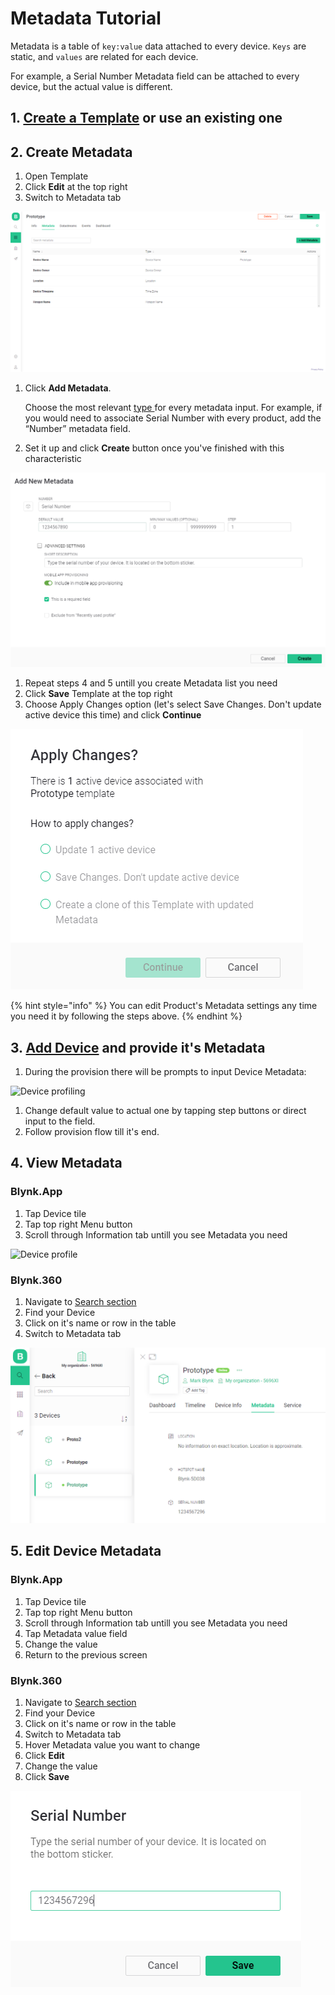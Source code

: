 # Metadata Tutorial

Metadata is a table of `key:value` data attached to every device. `Keys` are static, and `values` are related for each device.

For example, a Serial Number Metadata field can be attached to every device, but the actual value is different.

## **1.** [Create a Template](../../../../getting-started/working-with-templates/) or use an existing one

## **2. Create Metadata**

1. Open Template
2. Click **Edit** at the top right
3. Switch to Metadata tab

![](../../../../.gitbook/assets/metadata.png)

1. Click **Add Metadata**.   

   Choose the most relevant [type ](../../../products/metadata/metadata-types.md)for every metadata input. For example, if you would need to associate Serial Number with every product, add the “Number” metadata field.   

2. Set it up and click **Create** button once you've finished with this characteristic 

![](../../../../.gitbook/assets/add_new_metadata.png)

1. Repeat steps 4 and 5 untill you create Metadata list you need  
2. Click **Save** Template at the top right  
3. Choose Apply Changes option \(let's select Save Changes. Don't update active device this time\) and click **Continue**

![](../../../../.gitbook/assets/apply_settings.png)

{% hint style="info" %}
You can edit Product's Metadata settings any time you need it by following the steps above.
{% endhint %}

## 3. [Add Device](../../../../mobile-applications/device-management/add-new-device.md) and provide it's Metadata

1. During the provision there will be prompts to input Device Metadata:

![Device profiling](https://user-images.githubusercontent.com/72790181/119658205-8a6ee680-be35-11eb-8825-6bc47971ef98.png)

1. Change default value to actual one by tapping step buttons or direct input to the field.  
2. Follow provision flow till it's end.

## 4. View Metadata

### Blynk.App

1. Tap Device tile
2. Tap top right Menu button
3. Scroll through Information tab untill you see Metadata you need

![Device profile](https://user-images.githubusercontent.com/72790181/119658437-d1f57280-be35-11eb-881f-8346abdd42ec.png)

### Blynk.360

1. Navigate to [Search section](../../../search.md)
2. Find your Device
3. Click on it's name or row in the table
4. Switch to Metadata tab

![](../../../../.gitbook/assets/sn.png)

## 5. Edit Device Metadata

### Blynk.App

1. Tap Device tile
2. Tap top right Menu button
3. Scroll through Information tab untill you see Metadata you need
4. Tap Metadata value field
5. Change the value
6. Return to the previous screen

### Blynk.360

1. Navigate to [Search section](../../../search.md)
2. Find your Device
3. Click on it's name or row in the table
4. Switch to Metadata tab
5. Hover Metadata value you want to change
6. Click **Edit**
7. Change the value
8. Click **Save**

![](../../../../.gitbook/assets/metadata_save.png)

